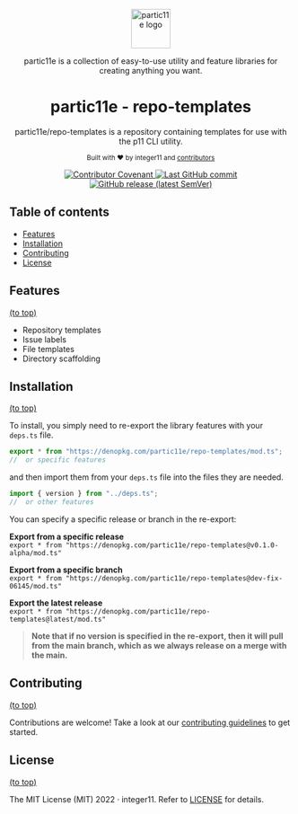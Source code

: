 <p align="center">
  <!-- Update logo.svg -->
  <img alt="partic11e logo" height="70" src="https://raw.githubusercontent.com/partic11e/.github/main/profile/p11/logotype.svg" />
</p>

<p align="center">
  partic11e is a collection of easy-to-use utility and feature libraries for creating anything you want.
</p>

<h1 align="center">partic11e - repo-templates</h1>

<p align="center">
  partic11e/repo-templates is a repository containing templates for use with the p11 CLI utility.
</p>

<p align="center">
  <!-- 
  Project links
  TODO: Update when documentation is done
   -->
</p>

<p align="center">
  <sub>Built with ❤ by integer11 and <a href="https://github.com/partic11e/repo-templates/graphs/contributors">contributors</a></sub>
</p>

<p align="center">
  <!-- Badges -->
  <a href="CODE_OF_CONDUCT.md">
    <img alt="Contributor Covenant" src="https://img.shields.io/badge/Contributor%20Covenant-2.1-4baaaa.svg?style=flat-square" />
  </a>
  <a href="https://github.com/partic11e/repo-templates/commits/main">
    <img alt="Last GitHub commit" src="https://img.shields.io/github/last-commit/partic11e/repo-templates.svg?style=flat-square" />
  </a>
  <a href="https://github.com/partic11e/repo-templates/releases">
    <img alt="GitHub release (latest SemVer)" src="https://img.shields.io/github/v/release/partic11e/repo-templates?style=flat-square" />
  </a>
</p>

<!-- TOC -->

## Table of contents

- [Features](#features)
- [Installation](#installation)
- [Contributing](#contributing)
- [License](#license)

## Features

[(to top)](#table-of-contents)

- Repository templates
- Issue labels
- File templates
- Directory scaffolding

## Installation

[(to top)](#table-of-contents)

To install, you simply need to re-export the library features with your
`deps.ts` file.

```ts
export * from "https://denopkg.com/partic11e/repo-templates/mod.ts";
//  or specific features
```

and then import them from your `deps.ts` file into the files they are needed.

```ts
import { version } from "../deps.ts";
//  or other features
```

You can specify a specific release or branch in the re-export:

**Export from a specific release**\
`export * from "https://denopkg.com/partic11e/repo-templates@v0.1.0-alpha/mod.ts"`

**Export from a specific branch**\
`export * from "https://denopkg.com/partic11e/repo-templates@dev-fix-06145/mod.ts"`

**Export the latest release**\
`export * from "https://denopkg.com/partic11e/repo-templates@latest/mod.ts"`

> **Note that if no version is specified in the re-export, then it will pull
> from the main branch, which as we always release on a merge with the main.**

## Contributing

[(to top)](#table-of-contents)

Contributions are welcome! Take a look at our [contributing guidelines](CONTRIBUTING.md) to get
started.

## License

[(to top)](#table-of-contents)

The MIT License (MIT) 2022 &middot; integer11. Refer to [LICENSE](LICENSE)
for details.
